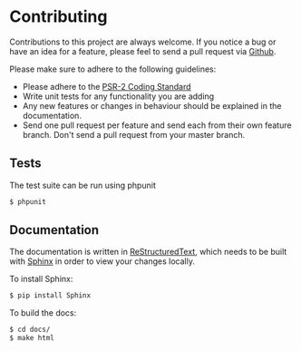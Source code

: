 # Contributing

Contributions to this project are always welcome. If you notice a bug or have an idea for a feature, please feel to send a pull request via [Github](https://github.com/plank/laravel-metable).

Please make sure to adhere to the following guidelines:

- Please adhere to the [PSR-2 Coding Standard](https://github.com/php-fig/fig-standards/blob/master/accepted/PSR-2-coding-style-guide.md)
- Write unit tests for any functionality you are adding
- Any new features or changes in behaviour should be explained in the documentation.
- Send one pull request per feature and send each from their own feature branch. Don't send a pull request from your master branch.


## Tests

The test suite can be run using phpunit

```bash
$ phpunit
```

## Documentation

The documentation is written in [ReStructuredText](http://www.sphinx-doc.org/en/stable/rest.html), which needs to be built with [Sphinx](http://www.sphinx-doc.org/en/stable/index.html) in order to view your changes locally.

To install Sphinx:
```bash
$ pip install Sphinx
```

To build the docs:
```bash
$ cd docs/
$ make html
```
